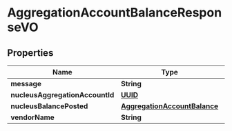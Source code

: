 
# AggregationAccountBalanceResponseVO

## Properties
Name | Type | Description | Notes
------------ | ------------- | ------------- | -------------
**message** | **String** |  |  [optional]
**nucleusAggregationAccountId** | [**UUID**](UUID.md) |  |  [optional]
**nucleusBalancePosted** | [**AggregationAccountBalance**](AggregationAccountBalance.md) |  |  [optional]
**vendorName** | **String** |  |  [optional]



